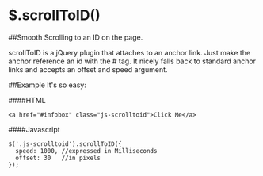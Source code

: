 $.scrollToID()
==========
##Smooth Scrolling to an ID on the page. 

scrollToID is a jQuery plugin that attaches to an anchor link. Just make the anchor reference an id with the # tag. It nicely falls back to standard anchor links and accepts an offset and speed argument. 

##Example
It's so easy:

####HTML

    <a href="#infobox" class="js-scrolltoid">Click Me</a>
    
####Javascript

    $('.js-scrolltoid').scrollToID({
      speed: 1000, //expressed in Milliseconds
      offset: 30   //in pixels
    });

  
